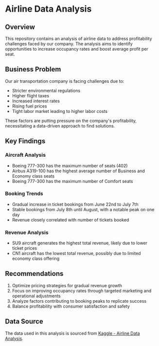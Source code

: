 # Airline Data Analysis

## Overview

This repository contains an analysis of airline data to address profitability challenges faced by our company. The analysis aims to identify opportunities to increase occupancy rates and boost average profit per seat.

## Business Problem

Our air transportation company is facing challenges due to:

- Stricter environmental regulations
- Higher flight taxes
- Increased interest rates
- Rising fuel prices
- Tight labor market leading to higher labor costs

These factors are putting pressure on the company's profitability, necessitating a data-driven approach to find solutions.

## Key Findings

### Aircraft Analysis

- Boeing 777-300 has the maximum number of seats (402)
- Airbus A319-100 has the highest average number of Business and Economy class seats
- Boeing 777-300 has the maximum number of Comfort seats

### Booking Trends

- Gradual increase in ticket bookings from June 22nd to July 7th
- Stable bookings from July 8th until August, with a notable peak on one day
- Revenue closely correlated with number of tickets booked

### Revenue Analysis

- SU9 aircraft generates the highest total revenue, likely due to lower ticket prices
- CN1 aircraft has the lowest total revenue, possibly due to limited economy class offering

## Recommendations

1. Optimize pricing strategies for gradual revenue growth
2. Focus on improving occupancy rates through targeted marketing and operational adjustments
3. Analyze factors contributing to booking peaks to replicate success
4. Balance profitability with consumer satisfaction and safety

## Data Source

The data used in this analysis is sourced from [Kaggle - Airline Data Analysis](https://www.kaggle.com/datasets/fiazbhk/airline-data-analysis/data).

